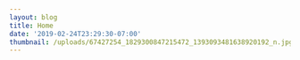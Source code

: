 ```yaml
---
layout: blog
title: Home
date: '2019-02-24T23:29:30-07:00'
thumbnail: /uploads/67427254_1829300847215472_1393093481638920192_n.jpg
---
```


